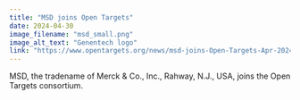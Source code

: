 ```yaml
---
title: "MSD joins Open Targets"
date: 2024-04-30
image_filename: "msd_small.png"
image_alt_text: "Genentech logo"
link: "https://www.opentargets.org/news/msd-joins-Open-Targets-Apr-2024.html"
---
```

MSD, the tradename of Merck & Co., Inc., Rahway, N.J., USA, joins the Open Targets consortium.
